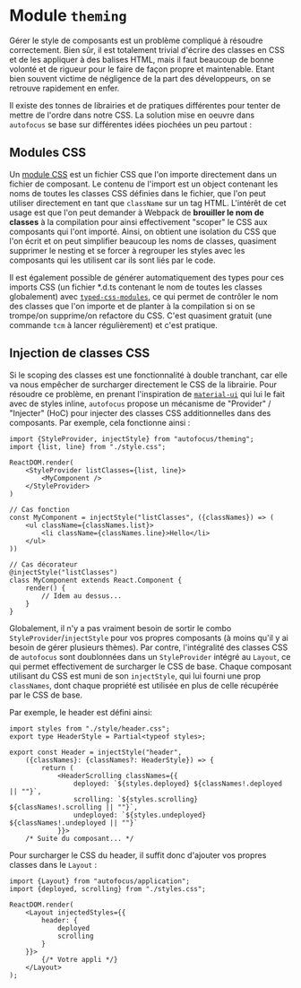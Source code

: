 # Module `theming`
Gérer le style de composants est un problème compliqué à résoudre correctement. Bien sûr, il est totalement trivial d'écrire des classes en CSS et de les appliquer à des balises HTML, mais il faut beaucoup de bonne volonté et de rigueur pour le faire de façon propre et maintenable. Etant bien souvent victime de négligence de la part des développeurs, on se retrouve rapidement en enfer.

Il existe des tonnes de librairies et de pratiques différentes pour tenter de mettre de l'ordre dans notre CSS. La solution mise en oeuvre dans `autofocus` se base sur différentes idées piochées un peu partout :

## Modules CSS
Un [module CSS](https://github.com/css-modules/css-modules) est un fichier CSS que l'on importe directement dans un fichier de composant. Le contenu de l'import est un object contenant les noms de toutes les classes CSS définies dans le fichier, que l'on peut utiliser directement en tant que `className` sur un tag HTML. L'intérêt de cet usage est que l'on peut demander à Webpack de **brouiller le nom de classes** à la compilation pour ainsi effectivement "scoper" le CSS aux composants qui l'ont importé. Ainsi, on obtient une isolation du CSS que l'on écrit et on peut simplifier beaucoup les noms de classes, quasiment supprimer le nesting et se forcer à regrouper les styles avec les composants qui les utilisent car ils sont liés par le code.

Il est également possible de générer automatiquement des types pour ces imports CSS (un fichier *.d.ts contenant le nom de toutes les classes globalement) avec [`typed-css-modules`](https://github.com/Quramy/typed-css-modules), ce qui permet de contrôler le nom des classes que l'on importe et de planter à la compilation si on se trompe/on supprime/on refactore du CSS. C'est quasiment gratuit (une commande `tcm` à lancer régulièrement) et c'est pratique.

## Injection de classes CSS
Si le scoping des classes est une fonctionnalité à double tranchant, car elle va nous empêcher de surcharger directement le CSS de la librairie. Pour résoudre ce problème, en prenant l'inspiration de [`material-ui`](http://www.materialui.com) qui lui le fait avec de styles inline, `autofocus` propose un mécanisme de "Provider" / "Injecter" (HoC) pour injecter des classes CSS additionnelles dans des composants. Par exemple, cela fonctionne ainsi :

```tsx
import {StyleProvider, injectStyle} from "autofocus/theming";
import {list, line} from "./style.css";

ReactDOM.render(
    <StyleProvider listClasses={list, line}>
        <MyComponent />
    </StyleProvider>
)

// Cas fonction
const MyComponent = injectStyle("listClasses", ({classNames}) => (
    <ul className={classNames.list}>
        <li className={classNames.line}>Hello</li>
    </ul>
))

// Cas décorateur
@injectStyle("listClasses")
class MyComponent extends React.Component {
    render() {
        // Idem au dessus...
    }
}
```

Globalement, il n'y a pas vraiment besoin de sortir le combo `StyleProvider`/`injectStyle` pour vos propres composants (à moins qu'il y ai besoin de gérer plusieurs thèmes). Par contre, l'intégralité des classes CSS de `autofocus` sont doublonnées dans un `StyleProvider` intégré au `Layout`, ce qui permet effectivement de surcharger le CSS de base. Chaque composant utilisant du CSS est muni de son `injectStyle`, qui lui fourni une prop `classNames`, dont chaque propriété est utilisée en plus de celle récupérée par le CSS de base.

Par exemple, le header est défini ainsi:

```tsx
import styles from "./style/header.css";
export type HeaderStyle = Partial<typeof styles>;

export const Header = injectStyle("header",
    ({classNames}: {classNames?: HeaderStyle}) => {
        return (
            <HeaderScrolling classNames={{
                deployed: `${styles.deployed} ${classNames!.deployed || ""}`,
                scrolling: `${styles.scrolling} ${classNames!.scrolling || ""}`,
                undeployed: `${styles.undeployed} ${classNames!.undeployed || ""}`
            }}>
    /* Suite du composant... */
```

Pour surcharger le CSS du header, il suffit donc d'ajouter vos propres classes dans le `Layout` :

```tsx
import {Layout} from "autofocus/application";
import {deployed, scrolling} from "./styles.css";

ReactDOM.render(
    <Layout injectedStyles={{
        header: {
            deployed
            scrolling
        }
    }}>
        {/* Votre appli */}
    </Layout>
);
```